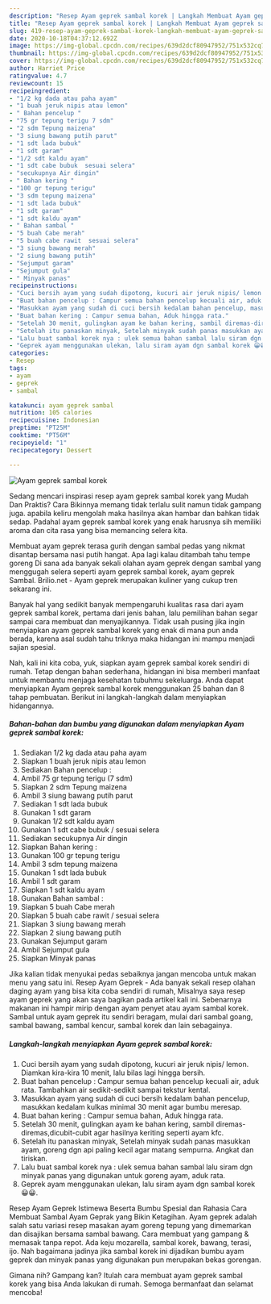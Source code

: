 ```yaml
---
description: "Resep Ayam geprek sambal korek | Langkah Membuat Ayam geprek sambal korek Yang Sempurna"
title: "Resep Ayam geprek sambal korek | Langkah Membuat Ayam geprek sambal korek Yang Sempurna"
slug: 419-resep-ayam-geprek-sambal-korek-langkah-membuat-ayam-geprek-sambal-korek-yang-sempurna
date: 2020-10-18T04:37:12.692Z
image: https://img-global.cpcdn.com/recipes/639d2dcf80947952/751x532cq70/ayam-geprek-sambal-korek-foto-resep-utama.jpg
thumbnail: https://img-global.cpcdn.com/recipes/639d2dcf80947952/751x532cq70/ayam-geprek-sambal-korek-foto-resep-utama.jpg
cover: https://img-global.cpcdn.com/recipes/639d2dcf80947952/751x532cq70/ayam-geprek-sambal-korek-foto-resep-utama.jpg
author: Harriet Price
ratingvalue: 4.7
reviewcount: 15
recipeingredient:
- "1/2 kg dada atau paha ayam"
- "1 buah jeruk nipis atau lemon"
- " Bahan pencelup "
- "75 gr tepung terigu 7 sdm"
- "2 sdm Tepung maizena"
- "3 siung bawang putih parut"
- "1 sdt lada bubuk"
- "1 sdt garam"
- "1/2 sdt kaldu ayam"
- "1 sdt cabe bubuk  sesuai selera"
- "secukupnya Air dingin"
- " Bahan kering "
- "100 gr tepung terigu"
- "3 sdm tepung maizena"
- "1 sdt lada bubuk"
- "1 sdt garam"
- "1 sdt kaldu ayam"
- " Bahan sambal "
- "5 buah Cabe merah"
- "5 buah cabe rawit  sesuai selera"
- "3 siung bawang merah"
- "2 siung bawang putih"
- "Sejumput garam"
- "Sejumput gula"
- " Minyak panas"
recipeinstructions:
- "Cuci bersih ayam yang sudah dipotong, kucuri air jeruk nipis/ lemon. Diamkan kira-kira 10 menit, lalu bilas lagi hingga bersih."
- "Buat bahan pencelup : Campur semua bahan pencelup kecuali air, aduk rata. Tambahkan air sedikit-sedikit sampai tekstur kental."
- "Masukkan ayam yang sudah di cuci bersih kedalam bahan pencelup, masukkan kedalam kulkas minimal 30 menit agar bumbu meresap."
- "Buat bahan kering : Campur semua bahan, Aduk hingga rata."
- "Setelah 30 menit, gulingkan ayam ke bahan kering, sambil diremas-diremas,dicubit-cubit agar hasilnya keriting seperti ayam kfc."
- "Setelah itu panaskan minyak, Setelah minyak sudah panas masukkan ayam, goreng dgn api paling kecil agar matang sempurna. Angkat dan tiriskan."
- "Lalu buat sambal korek nya : ulek semua bahan sambal lalu siram dgn minyak panas yang digunakan untuk goreng ayam, aduk rata."
- "Geprek ayam menggunakan ulekan, lalu siram ayam dgn sambal korek 😀😀."
categories:
- Resep
tags:
- ayam
- geprek
- sambal

katakunci: ayam geprek sambal 
nutrition: 105 calories
recipecuisine: Indonesian
preptime: "PT25M"
cooktime: "PT56M"
recipeyield: "1"
recipecategory: Dessert

---
```



![Ayam geprek sambal korek](https://img-global.cpcdn.com/recipes/639d2dcf80947952/751x532cq70/ayam-geprek-sambal-korek-foto-resep-utama.jpg)

Sedang mencari inspirasi resep ayam geprek sambal korek yang Mudah Dan Praktis? Cara Bikinnya memang tidak terlalu sulit namun tidak gampang juga. apabila keliru mengolah maka hasilnya akan hambar dan bahkan tidak sedap. Padahal ayam geprek sambal korek yang enak harusnya sih memiliki aroma dan cita rasa yang bisa memancing selera kita.

Membuat ayam geprek terasa gurih dengan sambal pedas yang nikmat disantap bersama nasi putih hangat. Apa lagi kalau ditambah tahu tempe goreng Di sana ada banyak sekali olahan ayam geprek dengan sambal yang menggugah selera seperti ayam geprek sambal korek, ayam geprek Sambal. Brilio.net - Ayam geprek merupakan kuliner yang cukup tren sekarang ini.

Banyak hal yang sedikit banyak mempengaruhi kualitas rasa dari ayam geprek sambal korek, pertama dari jenis bahan, lalu pemilihan bahan segar sampai cara membuat dan menyajikannya. Tidak usah pusing jika ingin menyiapkan ayam geprek sambal korek yang enak di mana pun anda berada, karena asal sudah tahu triknya maka hidangan ini mampu menjadi sajian spesial.


Nah, kali ini kita coba, yuk, siapkan ayam geprek sambal korek sendiri di rumah. Tetap dengan bahan sederhana, hidangan ini bisa memberi manfaat untuk membantu menjaga kesehatan tubuhmu sekeluarga. Anda dapat menyiapkan Ayam geprek sambal korek menggunakan 25 bahan dan 8 tahap pembuatan. Berikut ini langkah-langkah dalam menyiapkan hidangannya.

<!--inarticleads1-->

##### Bahan-bahan dan bumbu yang digunakan dalam menyiapkan Ayam geprek sambal korek:

1. Sediakan 1/2 kg dada atau paha ayam
1. Siapkan 1 buah jeruk nipis atau lemon
1. Sediakan  Bahan pencelup :
1. Ambil 75 gr tepung terigu (7 sdm)
1. Siapkan 2 sdm Tepung maizena
1. Ambil 3 siung bawang putih parut
1. Sediakan 1 sdt lada bubuk
1. Gunakan 1 sdt garam
1. Gunakan 1/2 sdt kaldu ayam
1. Gunakan 1 sdt cabe bubuk / sesuai selera
1. Sediakan secukupnya Air dingin
1. Siapkan  Bahan kering :
1. Gunakan 100 gr tepung terigu
1. Ambil 3 sdm tepung maizena
1. Gunakan 1 sdt lada bubuk
1. Ambil 1 sdt garam
1. Siapkan 1 sdt kaldu ayam
1. Gunakan  Bahan sambal :
1. Siapkan 5 buah Cabe merah
1. Siapkan 5 buah cabe rawit / sesuai selera
1. Siapkan 3 siung bawang merah
1. Siapkan 2 siung bawang putih
1. Gunakan Sejumput garam
1. Ambil Sejumput gula
1. Siapkan  Minyak panas


Jika kalian tidak menyukai pedas sebaiknya jangan mencoba untuk makan menu yang satu ini. Resep Ayam Geprek - Ada banyak sekali resep olahan daging ayam yang bisa kita coba sendiri di rumah, Misalnya saya resep ayam geprek yang akan saya bagikan pada artikel kali ini. Sebenarnya makanan ini hampir mirip dengan ayam penyet atau ayam sambal korek. Sambal untuk ayam geprek itu sendiri beragam, mulai dari sambal goang, sambal bawang, sambal kencur, sambal korek dan lain sebagainya. 

<!--inarticleads2-->

##### Langkah-langkah menyiapkan Ayam geprek sambal korek:

1. Cuci bersih ayam yang sudah dipotong, kucuri air jeruk nipis/ lemon. Diamkan kira-kira 10 menit, lalu bilas lagi hingga bersih.
1. Buat bahan pencelup : Campur semua bahan pencelup kecuali air, aduk rata. Tambahkan air sedikit-sedikit sampai tekstur kental.
1. Masukkan ayam yang sudah di cuci bersih kedalam bahan pencelup, masukkan kedalam kulkas minimal 30 menit agar bumbu meresap.
1. Buat bahan kering : Campur semua bahan, Aduk hingga rata.
1. Setelah 30 menit, gulingkan ayam ke bahan kering, sambil diremas-diremas,dicubit-cubit agar hasilnya keriting seperti ayam kfc.
1. Setelah itu panaskan minyak, Setelah minyak sudah panas masukkan ayam, goreng dgn api paling kecil agar matang sempurna. Angkat dan tiriskan.
1. Lalu buat sambal korek nya : ulek semua bahan sambal lalu siram dgn minyak panas yang digunakan untuk goreng ayam, aduk rata.
1. Geprek ayam menggunakan ulekan, lalu siram ayam dgn sambal korek 😀😀.


Resep Ayam Geprek Istimewa Beserta Bumbu Spesial dan Rahasia Cara Membuat Sambal Ayam Geprak yang Bikin Ketagihan. Ayam geprek adalah salah satu variasi resep masakan ayam goreng tepung yang dimemarkan dan disajikan bersama sambal bawang. Cara membuat yang gampang &amp; memasak tanpa repot. Ada keju mozarella, sambal korek, bawang, terasi, ijo. Nah bagaimana jadinya jika sambal korek ini dijadikan bumbu ayam geprek dan minyak panas yang digunakan pun merupakan bekas gorengan. 

Gimana nih? Gampang kan? Itulah cara membuat ayam geprek sambal korek yang bisa Anda lakukan di rumah. Semoga bermanfaat dan selamat mencoba!
